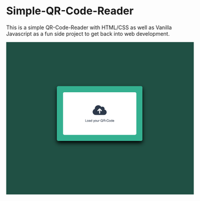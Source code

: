 # Simple-QR-Code-Reader
This is a simple QR-Code-Reader with HTML/CSS as well as Vanilla Javascript as a fun side project to get back into web development.

![Screenshot](screenshot.png)